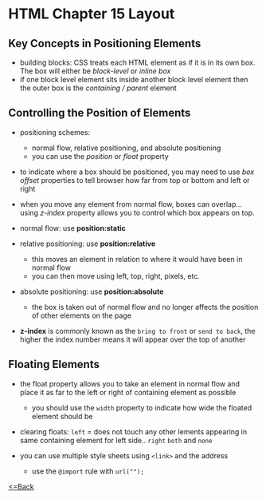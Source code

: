 # HTML Chapter 15 Layout
## Key Concepts in Positioning Elements

- building blocks: CSS treats each HTML element as if it is in its own box. The box will either be *block-level* or *inline box*
- if one block level element sits inside another block level element then the outer box is the *containing / parent* element

## Controlling the Position of Elements
- positioning schemes:
    - normal flow, relative positioning, and absolute positioning
    - you can use the *position* or *float* property

- to indicate where a box should be positioned, you may need to use *box offset* properties to tell browser how far from top or bottom and left or right
- when you move any element from normal flow, boxes can overlap... using *z-index* property allows you to control which box appears on top.
- normal flow: use **position:static**
- relative positioning: use **position:relative**
    - this moves an element in relation to where it would have been in normal flow
    - you can then move using left, top, right, pixels, etc.
- absolute positioning: use **position:absolute** 
    - the box is taken out of normal flow and no longer affects the position of other elements on the page

- **z-index** is commonly known as the `bring to front` or `send to back`, the higher the index number means it will appear over the top of another 
## Floating Elements

- the float property allows you to take an element in normal flow and place it as far to the left or right of containing element as possible
    - you should use the `width` property to indicate how wide the floated element should be
- clearing floats: `left` = does not touch any other lements appearing in same containing element for left side.. `right` `both` and `none`

- you can use multiple style sheets using `<link>` and the address 
    - use the `@import` rule with `url("");`



[<=Back](README.md)